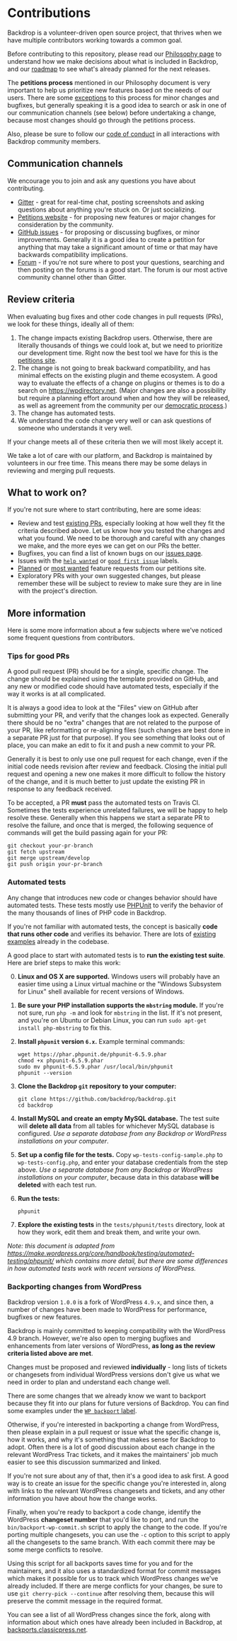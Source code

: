 # Contributions

Backdrop is a volunteer-driven open source project, that thrives when we have
multiple contributors working towards a common goal.

Before contributing to this repository, please read our [Philosophy page](https://backdropcms.org/philosophy)
to understand how we make decisions about what is included in Backdrop, and our
[roadmap](https://backdropcms.org/roadmap) to see what's already planned for the
next releases.

The **petitions process** mentioned in our Philosophy document is very important
to help us prioritize new features based on the needs of our users. There are
some [exceptions](https://www.classicpress.net/democracy/#democracy-exceptions)
to this process for minor changes and bugfixes, but generally speaking it is a
good idea to search or ask in one of our communication channels (see below)
before undertaking a change, because most changes should go through the
petitions process.

Also, please be sure to follow our [code of conduct](https://www.classicpress.net/democracy/#democracy-conduct)
in all interactions with Backdrop community members.

## Communication channels

We encourage you to join and ask any questions you have about contributing.

- [Gitter](https://gitter.im/backdrop/backdrop-issues) - great for real-time
  chat, posting screenshots and asking questions about anything you're stuck on.
  Or just socializing.
- [Petitions website](https://petitions.classicpress.net/) - for proposing new
  features or major changes for consideration by the community.
- [GitHub issues](https://github.com/backdrop/backdrop-issues/issues) - for
  proposing or discussing bugfixes, or minor improvements. Generally it is a
  good idea to create a petition for anything that may take a significant amount
  of time or that may have backwards compatibility implications.
- [Forum](https://forum.backdropcms.org) - if you're not sure where to post your
  questions, searching and then posting on the forums is a good start. The
  forum is our most active community channel other than Gitter.

## Review criteria

When evaluating bug fixes and other code changes in pull requests (PRs), we look
for these things, ideally all of them:

  1. The change impacts existing Backdrop users. Otherwise, there are literally
     thousands of things we could look at, but we need to prioritize our
     development time. Right now the best tool we have for this is the
     [petitions site](https://petitions.classicpress.net/).
  2. The change is not going to break backward compatibility, and has minimal
     effects on the existing plugin and theme ecosystem. A good way to evaluate
     the effects of a change on plugins or themes is to do a search on
     https://wpdirectory.net. (Major changes are also a possibility but require
     a planning effort around when and how they will be released, as well as
     agreement from the community per our [democratic process](https://www.classicpress.net/democracy/).)
  3. The change has automated tests.
  4. We understand the code change very well or can ask questions of someone who
     understands it very well.

If your change meets all of these criteria then we will most likely accept it.

We take a lot of care with our platform, and Backdrop is maintained by
volunteers in our free time. This means there may be some delays in reviewing
and merging pull requests.

## What to work on?

If you're not sure where to start contributing, here are some ideas:

  - Review and test [existing PRs](https://github.com/backdrop/backdrop/pulls),
    especially looking at how well they fit the criteria described above. Let us
    know how you tested the changes and what you found. We need to be thorough
    and careful with any changes we make, and the more eyes we can get on our
    PRs the better.
  - Bugfixes, you can find a list of known bugs on our [issues page](https://github.com/backdrop/backdrop-issues/issues).
  - Issues with the [`help wanted`](https://github.com/ClassicPress/ClassicPress/labels/help%20wanted)
    or [`good first issue`](https://github.com/ClassicPress/ClassicPress/labels/good%20first%20issue)
    labels.
  - [Planned](https://petitions.classicpress.net/?view=planned) or
    [most wanted](https://petitions.classicpress.net/?view=most-wanted) feature
    requests from our petitions site.
  - Exploratory PRs with your own suggested changes, but please remember these
    will be subject to review to make sure they are in line with the project's
    direction.

## More information

Here is some more information about a few subjects where we've noticed some
frequent questions from contributors.

### Tips for good PRs

A good pull request (PR) should be for a single, specific change. The change
should be explained using the template provided on GitHub, and any new or
modified code should have automated tests, especially if the way it works is at
all complicated.

It is always a good idea to look at the "Files" view on GitHub after submitting
your PR, and verify that the changes look as expected. Generally there should be
no "extra" changes that are not related to the purpose of your PR, like
reformatting or re-aligning files (such changes are best done in a separate PR
just for that purpose). If you see something that looks out of place, you can
make an edit to fix it and push a new commit to your PR.

Generally it is best to only use one pull request for each change, even if the
initial code needs revision after review and feedback. Closing the initial pull
request and opening a new one makes it more difficult to follow the history of
the change, and it is much better to just update the existing PR in response to
any feedback received.

To be accepted, a PR **must** pass the automated tests on Travis CI. Sometimes
the tests experience unrelated failures, we will be happy to help resolve these.
Generally when this happens we start a separate PR to resolve the failure, and
once that is merged, the following sequence of commands will get the build
passing again for your PR:

```
git checkout your-pr-branch
git fetch upstream
git merge upstream/develop
git push origin your-pr-branch
```

### Automated tests

Any change that introduces new code or changes behavior should have automated
tests. These tests mostly use [PHPUnit](https://phpunit.de/) to verify the
behavior of the many thousands of lines of PHP code in Backdrop.

If you're not familiar with automated tests, the concept is basically **code
that runs other code** and verifies its behavior. There are lots of
[existing examples](https://github.com/ClassicPress/ClassicPress/tree/develop/tests/phpunit/tests)
already in the codebase.

A good place to start with automated tests is to **run the existing test
suite**. Here are brief steps to make this work:

0. **Linux and OS X are supported.** Windows users will probably have an easier
   time using a Linux virtual machine or the "Windows Subsystem for Linux" shell
   available for recent versions of Windows.

1. **Be sure your PHP installation supports the `mbstring` module.** If you're
   not sure, run `php -m` and look for `mbstring` in the list. If it's not
   present, and you're on Ubuntu or Debian Linux, you can run `sudo apt-get
   install php-mbstring` to fix this.

2. **Install `phpunit` version `6.x`.** Example terminal commands:

   ```
   wget https://phar.phpunit.de/phpunit-6.5.9.phar
   chmod +x phpunit-6.5.9.phar
   sudo mv phpunit-6.5.9.phar /usr/local/bin/phpunit
   phpunit --version
   ```

3. **Clone the Backdrop `git` repository to your computer:**

   ```
   git clone https://github.com/backdrop/backdrop.git
   cd backdrop
   ```

4. **Install MySQL and create an empty MySQL database.** The test suite will
   **delete all data** from all tables for whichever MySQL database is
   configured. *Use a separate database from any Backdrop or WordPress
   installations on your computer*.

5. **Set up a config file for the tests.** Copy `wp-tests-config-sample.php` to
   `wp-tests-config.php`, and enter your database credentials from the step
   above. *Use a separate database from any Backdrop or WordPress installations
   on your computer*, because data in this database **will be deleted** with
   each test run.

6. **Run the tests:**

   ```
   phpunit
   ```

7. **Explore the existing tests** in the `tests/phpunit/tests` directory, look
   at how they work, edit them and break them, and write your own.

  _Note: this document is adapted from https://make.wordpress.org/core/handbook/testing/automated-testing/phpunit/
  which contains more detail, but there are some differences in how automated
  tests work with recent versions of WordPress._

### Backporting changes from WordPress

Backdrop version `1.0.0` is a fork of WordPress `4.9.x`, and since then, a
number of changes have been made to WordPress for performance, bugfixes or new
features.

Backdrop is mainly committed to keeping compatibility with the WordPress 4.9
branch. However, we're also open to merging bugfixes and enhancements from later
versions of WordPress, **as long as the review criteria listed above are met**.

Changes must be proposed and reviewed **individually** - long lists of tickets
or changesets from individual WordPress versions don't give us what we need in
order to plan and understand each change well.

There are some changes that we already know we want to backport because they fit
into our plans for future versions of Backdrop. You can find some examples under
the [`WP backport` label](https://github.com/ClassicPress/ClassicPress/labels/WP%20backport).

Otherwise, if you're interested in backporting a change from WordPress, then
please explain in a pull request or issue what the specific change is, how it
works, and why it's something that makes sense for Backdrop to adopt. Often
there is a lot of good discussion about each change in the relevant WordPress
Trac tickets, and it makes the maintainers' job much easier to see this
discussion summarized and linked.

If you're not sure about any of that, then it's a good idea to ask first. A good
way is to create an issue for the specific change you're interested in, along
with links to the relevant WordPress changesets and tickets, and any other
information you have about how the change works.

Finally, when you're ready to backport a code change, identify the WordPress
**changeset number** that you'd like to port, and run the
`bin/backport-wp-commit.sh` script to apply the change to the code. If you're
porting multiple changesets, you can use the `-c` option to this script to apply
all the changesets to the same branch. With each commit there may be some merge
conflicts to resolve.

Using this script for all backports saves time for you and for the maintainers,
and it also uses a standardized format for commit messages which makes it
possible for us to track which WordPress changes we've already included. If
there are merge conflicts for your changes, be sure to use `git cherry-pick
--continue` after resolving them, because this will preserve the commit message
in the required format.

You can see a list of all WordPress changes since the fork, along with
information about which ones have already been included in Backdrop, at
[backports.classicpress.net](https://backports.classicpress.net).
